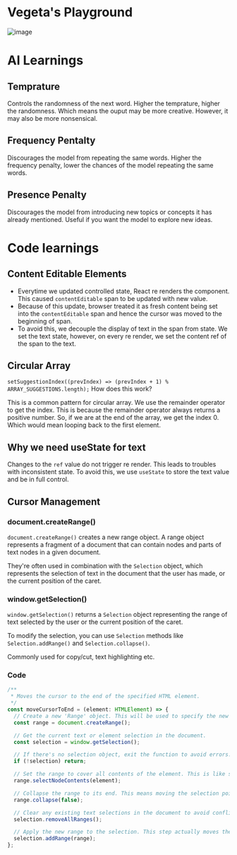 # Vegeta's Playground

![image](https://github.com/narutosstudent/vegeta-playground/assets/49603590/1b8abb4d-3f91-4b8b-8e2d-1bb8b4bd7d2a)

# AI Learnings

## Temprature

Controls the randomness of the next word. Higher the temprature, higher the randomness. Which means the ouput may be more creative. However, it may also be more nonsensical.

## Frequency Pentalty

Discourages the model from repeating the same words. Higher the frequency penalty, lower the chances of the model repeating the same words.

## Presence Penalty

Discourages the model from introducing new topics or concepts it has already mentioned. Useful if you want the model to explore new ideas.

# Code learnings

## Content Editable Elements

- Everytime we updated controlled state, React re renders the component. This caused `contentEditable` span to be updated with new value.
- Because of this update, browser treated it as fresh content being set into the `contentEditable` span and hence the cursor was moved to the beginning of span.
- To avoid this, we decouple the display of text in the span from state. We set the text state, however, on every re render, we set the content ref of the span to the text.

## Circular Array

`setSuggestionIndex((prevIndex) => (prevIndex + 1) % ARRAY_SUGGESTIONS.length);` How does this work?

This is a common pattern for circular array. We use the remainder operator to get the index. This is because the remainder operator always returns a positive number. So, if we are at the end of the array, we get the index 0. Which would mean looping back to the first element.

## Why we need useState for text

Changes to the `ref` value do not trigger re render. This leads to troubles with inconsistent state. To avoid this, we use `useState` to store the text value and be in full control.

## Cursor Management

### document.createRange()

`document.createRange()` creates a new range object. A range object represents a fragment of a document that can contain nodes and parts of text nodes in a given document.

They're often used in combination with the `Selection` object, which represents the selection of text in the document that the user has made, or the current position of the caret.

### window.getSelection()

`window.getSelection()` returns a `Selection` object representing the range of text selected by the user or the current position of the caret.

To modify the selection, you can use `Selection` methods like `Selection.addRange()` and `Selection.collapse()`.

Commonly used for copy/cut, text highlighting etc.

### Code

```ts
/**
 * Moves the cursor to the end of the specified HTML element.
 */
const moveCursorToEnd = (element: HTMLElement) => {
  // Create a new 'Range' object. This will be used to specify the new cursor position.
  const range = document.createRange();

  // Get the current text or element selection in the document.
  const selection = window.getSelection();

  // If there's no selection object, exit the function to avoid errors.
  if (!selection) return;

  // Set the range to cover all contents of the element. This is like selecting all text in the element.
  range.selectNodeContents(element);

  // Collapse the range to its end. This means moving the selection point to the end of the element's text.
  range.collapse(false);

  // Clear any existing text selections in the document to avoid conflicts.
  selection.removeAllRanges();

  // Apply the new range to the selection. This step actually moves the cursor to the end of the element.
  selection.addRange(range);
};
```
